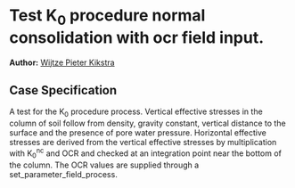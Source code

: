 # Test K<sub>0</sub> procedure normal consolidation with ocr field input.

**Author:** [Wijtze Pieter Kikstra](https://github.com/WPK4FEM)

## Case Specification
A test for the K<sub>0</sub> procedure process. Vertical effective stresses in the column of soil follow from density, gravity constant, vertical distance to the surface and the presence of pore water pressure. Horizontal effective stresses are derived from the vertical effective stresses by multiplication with K<sub>0</sub><sup>nc</sup> and OCR and checked at an integration point near the bottom of the column. The OCR values are supplied through a set_parameter_field_process.
